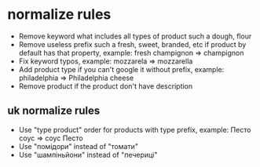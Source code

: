 # normalize rules

- Remove keyword what includes all types of product such a dough, flour
- Remove useless prefix such a fresh, sweet, branded, etc if product by default has that property, example: fresh champignon => champignon
- Fix keyword typos, example: mozzarela => mozzarella
- Add product type if you can't google it without prefix, example: philadelphia => Philadelphia cheese
- Remove product if the product don't have description

## uk normalize rules

- Use "type product" order for products with type prefix, example: Песто соус => соус Песто
- Use "помідори" instead of "томати"
- Use "шампіньйони" instead of "печериці"
